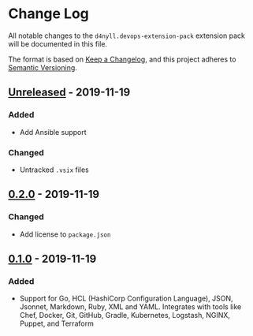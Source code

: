 # Change Log

All notable changes to the `d4nyll.devops-extension-pack` extension pack will be documented in this file.

The format is based on [Keep a Changelog](https://keepachangelog.com/en/1.0.0/), and this project adheres to [Semantic Versioning](https://semver.org/spec/v2.0.0.html).

## [Unreleased] - 2019-11-19

### Added

- Add Ansible support

### Changed

- Untracked `.vsix` files

## [0.2.0] - 2019-11-19

### Changed

- Add license to `package.json`

## [0.1.0] - 2019-11-19

### Added

- Support for Go, HCL (HashiCorp Configuration Language), JSON, Jsonnet, Markdown, Ruby, XML and YAML. Integrates with tools like Chef, Docker, Git, GitHub, Gradle, Kubernetes, Logstash, NGINX, Puppet, and Terraform

[Unreleased]: https://github.com/d4nyll/devops-extension-pack/compare/v0.2.0...HEAD
[0.2.0]: https://github.com/d4nyll/devops-extension-pack/releases/tag/v0.2.0
[0.1.0]: https://github.com/d4nyll/devops-extension-pack/releases/tag/v0.1.0
